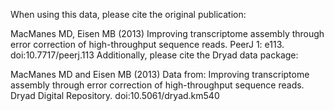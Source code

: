 When using this data, please cite the original publication:

MacManes MD, Eisen MB (2013) Improving transcriptome assembly through error correction of high-throughput sequence reads. PeerJ 1: e113. doi:10.7717/peerj.113
Additionally, please cite the Dryad data package:

MacManes MD and Eisen MB (2013) Data from: Improving transcriptome assembly through error correction of high-throughput sequence reads. Dryad Digital Repository. doi:10.5061/dryad.km540


